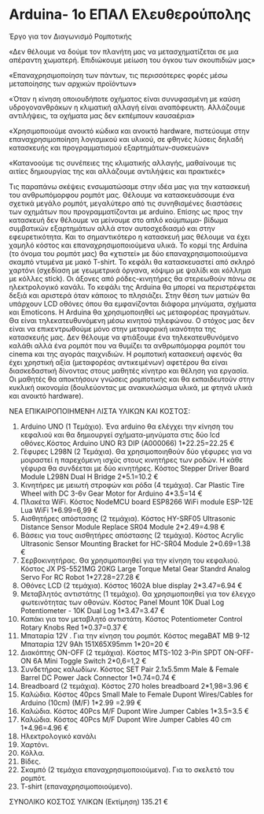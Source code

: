 # Arduina- 1ο ΕΠΑΛ Ελευθερούπολης

Έργο για τον Διαγωνισμό Ρομποτικής

«Δεν θέλουμε να δούμε τον πλανήτη μας να μετασχηματίζεται σε μια απέραντη χωματερή. Επιδιώκουμε μείωση του όγκου των σκουπιδιών μας» 

«Επαναχρησιμοποίηση των πάντων, τις περισσότερες φορές μέσω μεταποίησης των αρχικών προϊόντων»

«Όταν η κίνηση οποιουδήποτε οχήματος είναι συνυφασμένη με καύση υδρογονανθράκων η κλιματική αλλαγή είναι αναπόφευκτη. Αλλάζουμε αντιλήψεις, τα οχήματα μας δεν εκπέμπουν καυσαέρια»

«Χρησιμοποιούμε ανοικτό κώδικα και ανοικτό hardware, πιστεύουμε στην επαναχρησιμοποίηση λογισμικού και υλικού, σε φθηνές λύσεις δηλαδή κατασκευής και προγραμματισμού εξαρτημάτων-συσκευών»

«Κατανοούμε τις συνέπειες της κλιματικής αλλαγής, μαθαίνουμε τις αιτίες δημιουργίας της και αλλάζουμε αντιλήψεις και πρακτικές»

Τις παραπάνω σκέψεις ενσωματώσαμε στην ιδέα μας για την κατασκευή του ανθρωπόμορφου ρομπότ μας. Θέλουμε να κατασκευάσουμε ένα σχετικά μεγάλο ρομπότ, μεγαλύτερο από τις συνηθισμένες διαστάσεις των οχημάτων που προγραμματίζονται με arduino. Επίσης ως προς την κατασκευή δεν θέλουμε να μείνουμε στο απλό κούμπωμα- βίδωμα συμβατικών εξαρτημάτων αλλά στον αυτοσχεδιασμό και στην εφευρετικότητα. Και το σημαντικότερο η κατασκευή μας θέλουμε να έχει χαμηλό κόστος και επαναχρησιμοποιούμενα υλικά.
Το κορμί της Arduina (το όνομα του ρομπότ μας) θα «χτιστεί» με δύο επαναχρησιμοποιούμενα σκαμπό ντυμένα με μακό T-shirt. Το κεφάλι θα κατασκευαστεί από σκληρό χαρτόνι (σχεδίαση με γεωμετρικά όργανα, κόψιμο με ψαλίδι και κόλλημα με κόλλες stick). Οι άξονες από ρόδες-κινητήρες θα στερεωθούν πάνω σε ηλεκτρολογικό κανάλι.
Το κεφάλι της  Arduina θα μπορεί να περιστρέφεται δεξιά και αριστερά όταν κάποιος το πλησιάζει. Στην θέση των ματιών θα υπάρχουν LCD οθόνες όπου θα εμφανίζονται διάφορα μηνύματα, σχήματα και Emoticons.
Η Arduina θα χρησιμοποιηθεί ως μεταφορέας πραγμάτων. Θα είναι τηλεκατευθυνόμενη μέσω κινητού τηλεφώνου. 
Ο στόχος μας δεν είναι να επικεντρωθούμε μόνο στην μεταφορική  ικανότητα της κατασκευής μας. Δεν θέλουμε να φτιάξουμε ένα τηλεκατευθυνόμενο καλάθι αλλά ένα ρομπότ που να θυμίζει τα ανθρωπόμορφα ρομπότ του cinema και της αγοράς παιχνιδιών. Η ρομποτική κατασκευή αφενός θα έχει χρηστική αξία (μεταφορέας αντικειμένων) αφετέρου θα είναι διασκεδαστική δίνοντας στους μαθητές κίνητρο και θέληση για εργασία. 
Οι μαθητές θα αποκτήσουν γνώσεις ρομποτικής και θα εκπαιδευτούν στην κυκλική οικονομία (δουλεύοντας με ανακυκλώσιμα υλικά, με φτηνά υλικά και ανοικτό hardware).   

ΝΕΑ ΕΠΙΚΑΙΡΟΠΟΙΗΜΕΝΗ ΛΙΣΤΑ ΥΛΙΚΩΝ ΚΑΙ ΚΟΣΤΟΣ:

1.	Arduino UNO (1 Τεμάχιο). Ένα arduino θα ελέγχει την  κίνηση του κεφαλιού και θα δημιουργεί σχήματα-μηνύματα στις δύο lcd οθόνες.Κόστος Arduino UNO R3 DIP (A000066) 1*22.25=22.25 €
2.	Γέφυρες L298Ν (2 Τεμάχια). Θα χρησιμοποιηθούν δύο γέφυρες για να μοιραστεί η παρεχόμενη ισχύς στους κινητήρες των ροδών. Η κάθε γέφυρα θα συνδέεται με δύο κινητήρες. Κόστος Stepper Driver Board Module L298N Dual H Bridge 2*5.1=10.2 €
3.	Κινητήρες με μειωτή στροφών και ρόδα (4 τεμάχια). Car Plastic Tire Wheel with DC 3-6v Gear Motor for Arduino 	4*3.5=14 €
4.	Πλακέτα WiFi. Κόστος NodeMCU board ESP8266 WiFi module ESP-12E Lua WiFi  1*6.99=6,99 €
5.	Αισθητήρες απόστασης (2 τεμάχια). Κόστος 	HY-SRF05 Ultrasonic Distance Sensor Module Replace SR04 Module 	2*2.49=4.98 €
6. Βάσεις για τους αισθητήρες απόστασης (2 τεμάχια). Κόστος Acrylic Ultrasonic Sensor Mounting Bracket for HC-SR04 Module	2*0.69=1.38 €
7.	Σερβοκινητήρας. Θα χρησιμοποιηθεί για την κίνηση του κεφαλιού. Κόστος JX PS-5521MG 20KG Large Torque Metal Gear Standrd Analog Servo For RC Robot	1*27.28=27.28 €
8.	Οθόνες LCD (2 τεμάχια). Κόστος 1602A blue display	2*3.47=6.94 €
9.	Μεταβλητός αντιστάτης (1 τεμάχιο). Θα χρησιμοποιηθεί για τον έλεγχο φωτεινότητας των οθονών. Κόστος Panel Mount 10K Dual Log Potentiometer - 10K Dual Log  1*3.47=3.47 €
10. Καπάκι για τον μεταβλητό αντιστάτη. Κόστος Potentiometer Control Rotary Knobs Red  1*0.37=0.37 €
11.	Μπαταρία 12V . Για την κίνηση του ρομπότ. Κόστος megaBAT MB 9-12 Μπαταρία 12V 9Ah 151Χ65Χ95mm  		1*20=20 €
12.	Διακόπτης ON-OFF (2 τεμάχια). Κόστος MTS-102 3-Pin SPDT ON-OFF-ON 6A Mini Toggle Switch 		2*0,6=1,2 €
13. Συνδετήρας καλωδίων. Κόστος SET Pair 2.1x5.5mm Male & Female Barrel DC Power Jack Connector 1*0.74=0.74 €
14. Βreadboard (2 τεμάχια). Κόστος 270 holes breadboard 2*1,98=3.96 €
15.	Καλώδια. Κόστος	40pcs Small Male to Female Dupont Wires/Cables for Arduino (10cm) (M/F) 1*2.99 =2.99 €
16. Καλώδια. Κόστος 40Pcs M/F Dupont Wire Jumper Cables 1*3.5=3.5 €
17. Καλώδια. Κόστος 40Pcs M/F Dupont Wire Jumper Cables 40 cm  1*4.96=4.96 €
18. Ηλεκτρολογικό κανάλι
19.	Χαρτόνι. 
20.	Κόλλα.
21.	Βίδες. 
22.	Σκαμπό (2 τεμάχια επαναχρησιμοποιούμενα). Για το σκελετό του ρομπότ. 
23.	T-shirt (επαναχρησιμοποιούμενο).

ΣΥΝΟΛΙΚΟ ΚΟΣΤΟΣ ΥΛΙΚΩΝ (Εκτίμηση)		135.21 €
